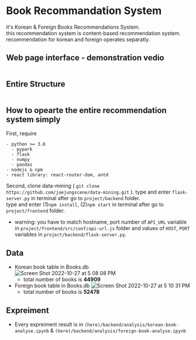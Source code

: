 # Book Recommandation System
it's Korean & Foreign Books Recommendations System.  
this recommendation system is content-based recommendation system.  
recommendation for korean and foreign operates separatly.  

## Web page interface - demonstration vedio
![]()

## Entire Structure
![]()

## How to opearte the entire recommendation system simply
First, require 
```
- python >= 3.6
  - pypark
  - flask
  - numpy
  - pandas
- nodejs & npm
- react library: react-router-dom, antd
```
Second, clone data-mining ( `git clone https://github.com/jaejungscene/data-mining.git` ).
type and enter `flask-server.py` in terminal after go to `project/backend` folder.   
type and enter (1)`npm install`, (2)`npm start` in terminal after go to `project/frontend` folder.  
- warning: you have to match hostname, port number of `API_URL` variable in `project/frontend/src/conf/api-url.js` folder and values of `HOST`, `PORT` variables in `project/backend/flask-server.py`.  

## Data
- Korean book table in Books.db
![Screen Shot 2022-10-27 at 5 08 08 PM](https://user-images.githubusercontent.com/88542073/198227982-d9e7eea6-b97b-44fe-9104-285da79c267f.png)
  - total number of books is **44909**
- Foreign book table in Books.db
![Screen Shot 2022-10-27 at 5 10 31 PM](https://user-images.githubusercontent.com/88542073/198228497-fa35ddf5-30ae-4e01-b0f7-1b0ebdfa1e4b.png)
  - total number of books is **52478**


## Expreiment
- Every expreiment result is in `(here)/backend/analysis/korean-book-analyse.ipynb` & `(here)/backend/analysis/foreign-book-analyse.ipynb`
